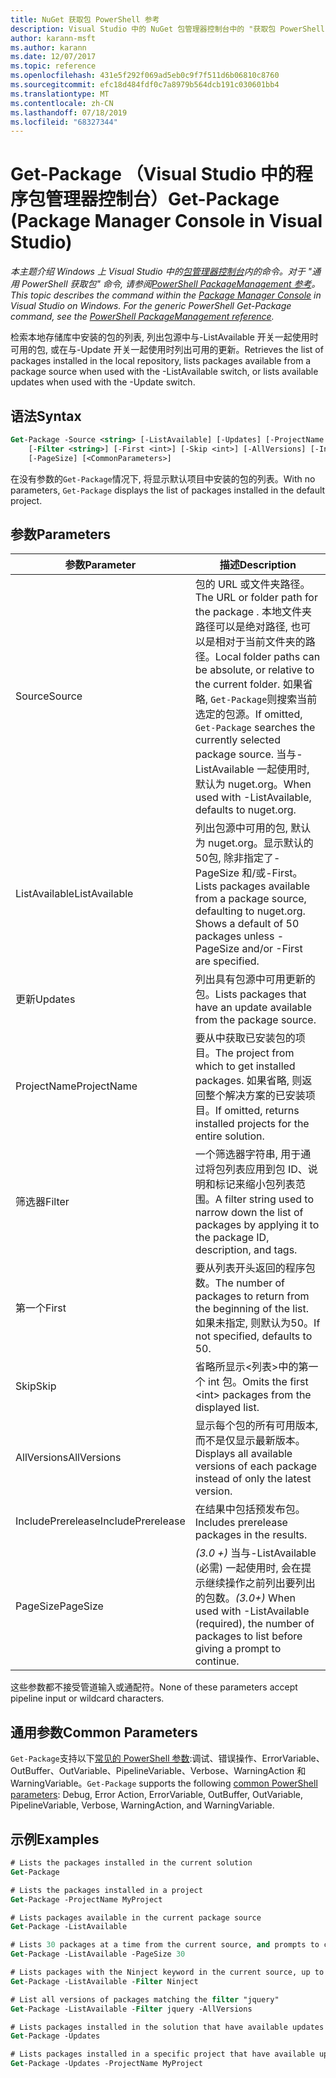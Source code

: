 ```yaml
---
title: NuGet 获取包 PowerShell 参考
description: Visual Studio 中的 NuGet 包管理器控制台中的 "获取包 PowerShell" 命令参考。
author: karann-msft
ms.author: karann
ms.date: 12/07/2017
ms.topic: reference
ms.openlocfilehash: 431e5f292f069ad5eb0c9f7f511d6b06810c8760
ms.sourcegitcommit: efc18d484fdf0c7a8979b564dcb191c030601bb4
ms.translationtype: MT
ms.contentlocale: zh-CN
ms.lasthandoff: 07/18/2019
ms.locfileid: "68327344"
---
```

# <a name="get-package-package-manager-console-in-visual-studio"></a><span data-ttu-id="74a3b-103">Get-Package （Visual Studio 中的程序包管理器控制台）</span><span class="sxs-lookup"><span data-stu-id="74a3b-103">Get-Package (Package Manager Console in Visual Studio)</span></span>

<span data-ttu-id="74a3b-104">*本主题介绍 Windows 上 Visual Studio 中的[包管理器控制台](../../consume-packages/install-use-packages-powershell.md)内的命令。对于 "通用 PowerShell 获取包" 命令, 请参阅[PowerShell PackageManagement 参考](/powershell/module/packagemanagement/?view=powershell-6)。*</span><span class="sxs-lookup"><span data-stu-id="74a3b-104">*This topic describes the command within the [Package Manager Console](../../consume-packages/install-use-packages-powershell.md) in Visual Studio on Windows. For the generic PowerShell Get-Package command, see the [PowerShell PackageManagement reference](/powershell/module/packagemanagement/?view=powershell-6).*</span></span>

<span data-ttu-id="74a3b-105">检索本地存储库中安装的包的列表, 列出包源中与-ListAvailable 开关一起使用时可用的包, 或在与-Update 开关一起使用时列出可用的更新。</span><span class="sxs-lookup"><span data-stu-id="74a3b-105">Retrieves the list of packages installed in the local repository, lists packages available from a package source when used with the -ListAvailable switch, or lists available updates when used with the -Update switch.</span></span>

## <a name="syntax"></a><span data-ttu-id="74a3b-106">语法</span><span class="sxs-lookup"><span data-stu-id="74a3b-106">Syntax</span></span>

```ps
Get-Package -Source <string> [-ListAvailable] [-Updates] [-ProjectName <string>]
    [-Filter <string>] [-First <int>] [-Skip <int>] [-AllVersions] [-IncludePrerelease]
    [-PageSize] [<CommonParameters>]
```

<span data-ttu-id="74a3b-107">在没有参数的`Get-Package`情况下, 将显示默认项目中安装的包的列表。</span><span class="sxs-lookup"><span data-stu-id="74a3b-107">With no parameters, `Get-Package` displays the list of packages installed in the default project.</span></span>

## <a name="parameters"></a><span data-ttu-id="74a3b-108">参数</span><span class="sxs-lookup"><span data-stu-id="74a3b-108">Parameters</span></span>

| <span data-ttu-id="74a3b-109">参数</span><span class="sxs-lookup"><span data-stu-id="74a3b-109">Parameter</span></span> | <span data-ttu-id="74a3b-110">描述</span><span class="sxs-lookup"><span data-stu-id="74a3b-110">Description</span></span> |
| --- | --- |
| <span data-ttu-id="74a3b-111">Source</span><span class="sxs-lookup"><span data-stu-id="74a3b-111">Source</span></span> | <span data-ttu-id="74a3b-112">包的 URL 或文件夹路径。</span><span class="sxs-lookup"><span data-stu-id="74a3b-112">The URL or folder path for the package .</span></span> <span data-ttu-id="74a3b-113">本地文件夹路径可以是绝对路径, 也可以是相对于当前文件夹的路径。</span><span class="sxs-lookup"><span data-stu-id="74a3b-113">Local folder paths can be absolute, or relative to the current folder.</span></span> <span data-ttu-id="74a3b-114">如果省略, `Get-Package`则搜索当前选定的包源。</span><span class="sxs-lookup"><span data-stu-id="74a3b-114">If omitted, `Get-Package` searches the currently selected package source.</span></span> <span data-ttu-id="74a3b-115">当与-ListAvailable 一起使用时, 默认为 nuget.org。</span><span class="sxs-lookup"><span data-stu-id="74a3b-115">When used with -ListAvailable, defaults to nuget.org.</span></span> |
| <span data-ttu-id="74a3b-116">ListAvailable</span><span class="sxs-lookup"><span data-stu-id="74a3b-116">ListAvailable</span></span> | <span data-ttu-id="74a3b-117">列出包源中可用的包, 默认为 nuget.org。显示默认的50包, 除非指定了-PageSize 和/或-First。</span><span class="sxs-lookup"><span data-stu-id="74a3b-117">Lists packages available from a package source, defaulting to nuget.org. Shows a default of 50 packages unless -PageSize and/or -First are specified.</span></span> |
| <span data-ttu-id="74a3b-118">更新</span><span class="sxs-lookup"><span data-stu-id="74a3b-118">Updates</span></span> | <span data-ttu-id="74a3b-119">列出具有包源中可用更新的包。</span><span class="sxs-lookup"><span data-stu-id="74a3b-119">Lists packages that have an update available from the package source.</span></span> |
| <span data-ttu-id="74a3b-120">ProjectName</span><span class="sxs-lookup"><span data-stu-id="74a3b-120">ProjectName</span></span> | <span data-ttu-id="74a3b-121">要从中获取已安装包的项目。</span><span class="sxs-lookup"><span data-stu-id="74a3b-121">The project from which to get installed packages.</span></span> <span data-ttu-id="74a3b-122">如果省略, 则返回整个解决方案的已安装项目。</span><span class="sxs-lookup"><span data-stu-id="74a3b-122">If omitted, returns installed projects for the entire solution.</span></span> |
| <span data-ttu-id="74a3b-123">筛选器</span><span class="sxs-lookup"><span data-stu-id="74a3b-123">Filter</span></span> | <span data-ttu-id="74a3b-124">一个筛选器字符串, 用于通过将包列表应用到包 ID、说明和标记来缩小包列表范围。</span><span class="sxs-lookup"><span data-stu-id="74a3b-124">A filter string used to narrow down the list of packages by applying it to the package ID, description, and tags.</span></span> |
| <span data-ttu-id="74a3b-125">第一个</span><span class="sxs-lookup"><span data-stu-id="74a3b-125">First</span></span> | <span data-ttu-id="74a3b-126">要从列表开头返回的程序包数。</span><span class="sxs-lookup"><span data-stu-id="74a3b-126">The number of packages to return from the beginning of the list.</span></span> <span data-ttu-id="74a3b-127">如果未指定, 则默认为50。</span><span class="sxs-lookup"><span data-stu-id="74a3b-127">If not specified, defaults to 50.</span></span> |
| <span data-ttu-id="74a3b-128">Skip</span><span class="sxs-lookup"><span data-stu-id="74a3b-128">Skip</span></span> | <span data-ttu-id="74a3b-129">省略所显示&lt;列表&gt;中的第一个 int 包。</span><span class="sxs-lookup"><span data-stu-id="74a3b-129">Omits the first &lt;int&gt; packages from the displayed list.</span></span>  |
| <span data-ttu-id="74a3b-130">AllVersions</span><span class="sxs-lookup"><span data-stu-id="74a3b-130">AllVersions</span></span> | <span data-ttu-id="74a3b-131">显示每个包的所有可用版本, 而不是仅显示最新版本。</span><span class="sxs-lookup"><span data-stu-id="74a3b-131">Displays all available versions of each package instead of only the latest version.</span></span> |
| <span data-ttu-id="74a3b-132">IncludePrerelease</span><span class="sxs-lookup"><span data-stu-id="74a3b-132">IncludePrerelease</span></span> | <span data-ttu-id="74a3b-133">在结果中包括预发布包。</span><span class="sxs-lookup"><span data-stu-id="74a3b-133">Includes prerelease packages in the results.</span></span> |
| <span data-ttu-id="74a3b-134">PageSize</span><span class="sxs-lookup"><span data-stu-id="74a3b-134">PageSize</span></span> | <span data-ttu-id="74a3b-135">*(3.0 +)* 当与-ListAvailable (必需) 一起使用时, 会在提示继续操作之前列出要列出的包数。</span><span class="sxs-lookup"><span data-stu-id="74a3b-135">*(3.0+)* When used with -ListAvailable (required), the number of packages to list before giving a prompt to continue.</span></span> |

<span data-ttu-id="74a3b-136">这些参数都不接受管道输入或通配符。</span><span class="sxs-lookup"><span data-stu-id="74a3b-136">None of these parameters accept pipeline input or wildcard characters.</span></span>

## <a name="common-parameters"></a><span data-ttu-id="74a3b-137">通用参数</span><span class="sxs-lookup"><span data-stu-id="74a3b-137">Common Parameters</span></span>

<span data-ttu-id="74a3b-138">`Get-Package`支持以下[常见的 PowerShell 参数](http://go.microsoft.com/fwlink/?LinkID=113216):调试、错误操作、ErrorVariable、OutBuffer、OutVariable、PipelineVariable、Verbose、WarningAction 和 WarningVariable。</span><span class="sxs-lookup"><span data-stu-id="74a3b-138">`Get-Package` supports the following [common PowerShell parameters](http://go.microsoft.com/fwlink/?LinkID=113216): Debug, Error Action, ErrorVariable, OutBuffer, OutVariable, PipelineVariable, Verbose, WarningAction, and WarningVariable.</span></span>

## <a name="examples"></a><span data-ttu-id="74a3b-139">示例</span><span class="sxs-lookup"><span data-stu-id="74a3b-139">Examples</span></span>

```ps
# Lists the packages installed in the current solution
Get-Package

# Lists the packages installed in a project
Get-Package -ProjectName MyProject

# Lists packages available in the current package source
Get-Package -ListAvailable

# Lists 30 packages at a time from the current source, and prompts to continue if more are available
Get-Package -ListAvailable -PageSize 30

# Lists packages with the Ninject keyword in the current source, up to 50
Get-Package -ListAvailable -Filter Ninject

# List all versions of packages matching the filter "jquery"
Get-Package -ListAvailable -Filter jquery -AllVersions

# Lists packages installed in the solution that have available updates
Get-Package -Updates

# Lists packages installed in a specific project that have available updates
Get-Package -Updates -ProjectName MyProject
```
